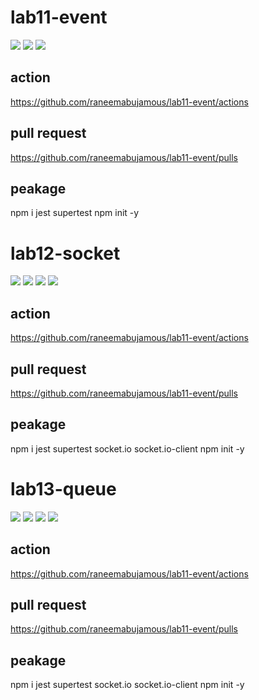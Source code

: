 # lab11-event

![](lab11.PNG)
![](lab11console.PNG)
![](test11.PNG)

## action

https://github.com/raneemabujamous/lab11-event/actions

## pull request

https://github.com/raneemabujamous/lab11-event/pulls

## peakage

npm i jest supertest
npm init -y

# lab12-socket

![](umllab12.PNG)
![](vounder.PNG)
![](test.PNG)
![](driver.PNG)

## action

https://github.com/raneemabujamous/lab11-event/actions

## pull request

https://github.com/raneemabujamous/lab11-event/pulls

## peakage

npm i jest supertest socket.io socket.io-client
npm init -y

# lab13-queue

![](queu13.PNG)
![](vendor13.PNG)
![](lab13e.PNG)
![](driver13.PNG)

## action

https://github.com/raneemabujamous/lab11-event/actions

## pull request

https://github.com/raneemabujamous/lab11-event/pulls

## peakage

npm i jest supertest socket.io socket.io-client
npm init -y
